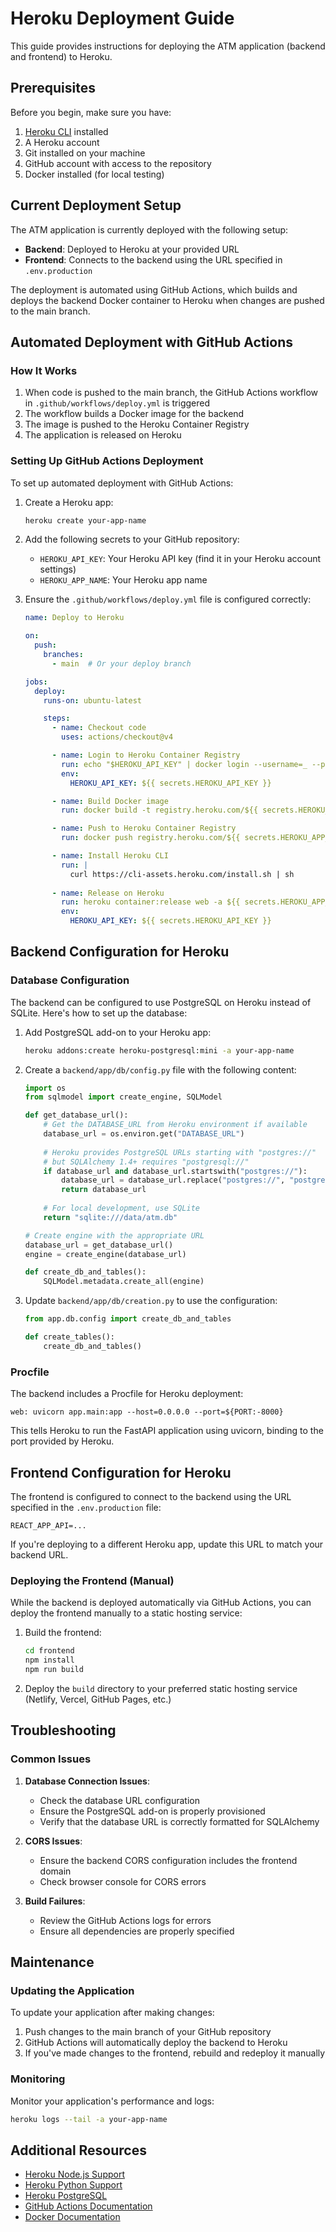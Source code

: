 # Heroku Deployment Guide

This guide provides instructions for deploying the ATM application (backend and frontend) to Heroku.

## Prerequisites

Before you begin, make sure you have:

1. [Heroku CLI](https://devcenter.heroku.com/articles/heroku-cli) installed
2. A Heroku account
3. Git installed on your machine
4. GitHub account with access to the repository
5. Docker installed (for local testing)

## Current Deployment Setup

The ATM application is currently deployed with the following setup:

- **Backend**: Deployed to Heroku at your provided URL
- **Frontend**: Connects to the backend using the URL specified in `.env.production`

The deployment is automated using GitHub Actions, which builds and deploys the backend Docker container to Heroku when changes are pushed to the main branch.

## Automated Deployment with GitHub Actions

### How It Works

1. When code is pushed to the main branch, the GitHub Actions workflow in `.github/workflows/deploy.yml` is triggered
2. The workflow builds a Docker image for the backend
3. The image is pushed to the Heroku Container Registry
4. The application is released on Heroku

### Setting Up GitHub Actions Deployment

To set up automated deployment with GitHub Actions:

1. Create a Heroku app:
   ```bash
   heroku create your-app-name
   ```

2. Add the following secrets to your GitHub repository:
   - `HEROKU_API_KEY`: Your Heroku API key (find it in your Heroku account settings)
   - `HEROKU_APP_NAME`: Your Heroku app name

3. Ensure the `.github/workflows/deploy.yml` file is configured correctly:
   ```yaml
   name: Deploy to Heroku

   on:
     push:
       branches:
         - main  # Or your deploy branch
   
   jobs:
     deploy:
       runs-on: ubuntu-latest
   
       steps:
         - name: Checkout code
           uses: actions/checkout@v4
   
         - name: Login to Heroku Container Registry
           run: echo "$HEROKU_API_KEY" | docker login --username=_ --password-stdin registry.heroku.com
           env:
             HEROKU_API_KEY: ${{ secrets.HEROKU_API_KEY }}
   
         - name: Build Docker image
           run: docker build -t registry.heroku.com/${{ secrets.HEROKU_APP_NAME }}/web ./backend
   
         - name: Push to Heroku Container Registry
           run: docker push registry.heroku.com/${{ secrets.HEROKU_APP_NAME }}/web
   
         - name: Install Heroku CLI
           run: |
             curl https://cli-assets.heroku.com/install.sh | sh
         
         - name: Release on Heroku
           run: heroku container:release web -a ${{ secrets.HEROKU_APP_NAME }}
           env:
             HEROKU_API_KEY: ${{ secrets.HEROKU_API_KEY }}
   ```

## Backend Configuration for Heroku

### Database Configuration

The backend can be configured to use PostgreSQL on Heroku instead of SQLite. Here's how to set up the database:

1. Add PostgreSQL add-on to your Heroku app:
   ```bash
   heroku addons:create heroku-postgresql:mini -a your-app-name
   ```

2. Create a `backend/app/db/config.py` file with the following content:
   ```python
   import os
   from sqlmodel import create_engine, SQLModel

   def get_database_url():
       # Get the DATABASE_URL from Heroku environment if available
       database_url = os.environ.get("DATABASE_URL")
       
       # Heroku provides PostgreSQL URLs starting with "postgres://"
       # but SQLAlchemy 1.4+ requires "postgresql://"
       if database_url and database_url.startswith("postgres://"):
           database_url = database_url.replace("postgres://", "postgresql://", 1)
           return database_url
       
       # For local development, use SQLite
       return "sqlite:///data/atm.db"

   # Create engine with the appropriate URL
   database_url = get_database_url()
   engine = create_engine(database_url)

   def create_db_and_tables():
       SQLModel.metadata.create_all(engine)
   ```

3. Update `backend/app/db/creation.py` to use the configuration:
   ```python
   from app.db.config import create_db_and_tables

   def create_tables():
       create_db_and_tables()
   ```

### Procfile

The backend includes a Procfile for Heroku deployment:

```
web: uvicorn app.main:app --host=0.0.0.0 --port=${PORT:-8000}
```

This tells Heroku to run the FastAPI application using uvicorn, binding to the port provided by Heroku.

## Frontend Configuration for Heroku

The frontend is configured to connect to the backend using the URL specified in the `.env.production` file:

```
REACT_APP_API=...
```

If you're deploying to a different Heroku app, update this URL to match your backend URL.

### Deploying the Frontend (Manual)

While the backend is deployed automatically via GitHub Actions, you can deploy the frontend manually to a static hosting service:

1. Build the frontend:
   ```bash
   cd frontend
   npm install
   npm run build
   ```

2. Deploy the `build` directory to your preferred static hosting service (Netlify, Vercel, GitHub Pages, etc.)

## Troubleshooting

### Common Issues

1. **Database Connection Issues**:
   - Check the database URL configuration
   - Ensure the PostgreSQL add-on is properly provisioned
   - Verify that the database URL is correctly formatted for SQLAlchemy

2. **CORS Issues**:
   - Ensure the backend CORS configuration includes the frontend domain
   - Check browser console for CORS errors

3. **Build Failures**:
   - Review the GitHub Actions logs for errors
   - Ensure all dependencies are properly specified

## Maintenance

### Updating the Application

To update your application after making changes:

1. Push changes to the main branch of your GitHub repository
2. GitHub Actions will automatically deploy the backend to Heroku
3. If you've made changes to the frontend, rebuild and redeploy it manually

### Monitoring

Monitor your application's performance and logs:

```bash
heroku logs --tail -a your-app-name
```

## Additional Resources

- [Heroku Node.js Support](https://devcenter.heroku.com/articles/nodejs-support)
- [Heroku Python Support](https://devcenter.heroku.com/articles/python-support)
- [Heroku PostgreSQL](https://devcenter.heroku.com/articles/heroku-postgresql)
- [GitHub Actions Documentation](https://docs.github.com/en/actions)
- [Docker Documentation](https://docs.docker.com/)